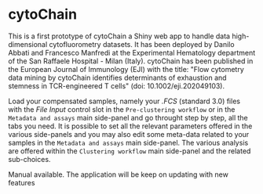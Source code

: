 # cytoChain
This is a first prototype of cytoChain a Shiny web app to handle data high-dimensional cytofluorometry datasets. 
It has been deployed by Danilo Abbati and Francesco Manfredi at the Experimental Hematology department of the San Raffaele Hospital - Milan (Italy). 
cytoChain has been published in the European Journal of Immunology (EJI) with the title: "Flow cytometry data mining by cytoChain identifies determinants of exhaustion and stemness in TCR-engineered T cells" (doi: 10.1002/eji.202049103). 

Load your compensated samples, namely your *.FCS* (standard 3.0) files with the *File Input* control slot in the `Pre-clustering workflow` or in the `Metadata and assays` main side-panel and go throught step by step, all the tabs you need. It is possible to set all the relevant parameters offered in the various side-panels and you may also edit some meta-data related to your samples in the `Metadata and assays` main side-panel. The various analysis are offered within the `Clustering workflow` main side-panel and the related sub-choices.

Manual available. The application will be keep on updating with new features
